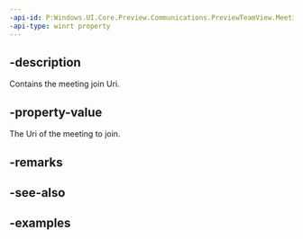 ```yaml
---
-api-id: P:Windows.UI.Core.Preview.Communications.PreviewTeamView.MeetingUri
-api-type: winrt property
---
```


## -description
Contains the meeting join Uri.

## -property-value
The Uri of the meeting to join.

## -remarks

## -see-also

## -examples


